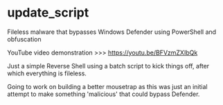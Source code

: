 # update_script
Fileless malware that bypasses Windows Defender using PowerShell and obfuscation

YouTube video demonstration >>> https://youtu.be/BFVzmZXIbQk

Just a simple Reverse Shell using a batch script to kick things off, after which everything is fileless. 

Going to work on building a better mousetrap as this was just an initial attempt to make something 'malicious' that could bypass Defender. 
